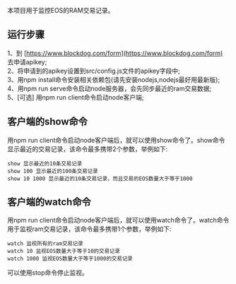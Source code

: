 本项目用于监控EOS的RAM交易记录。 
  
## 运行步骤
1、到 [https://www.blockdog.com/form](https://www.blockdog.com/form) 去申请apikey;  
2、将申请到的apikey设置到src/config.js文件的apikey字段中;  
3、用npm install命令安装相关依赖包(请先安装nodejs,nodejs最好用最新版);  
4、用npm run serve命令启动node服务器，会先同步最近的ram交易数据;  
5、[可选] 用npm run client命令启动node客户端;  
  
## 客户端的show命令  
用npm run client命令启动node客户端后，就可以使用show命令了。show命令显示最近的交易记录，该命令最多携带2个参数，举例如下: 
```
show 显示最近的10条交易记录
show 100 显示最近的100条交易记录
show 10 1000 显示最近的10条交易记录，而且交易的EOS数量大于等于1000
```
## 客户端的watch命令
用npm run client命令启动node客户端后，就可以使用watch命令了。watch命令用于监视ram交易记录，该命令最多携带1个参数，举例如下:
```
watch 监视所有的ram交易记录
watch 10 监视EOS数量大于等于10的交易记录
watch 1000 监视EOS数量大于等于1000的交易记录
```
可以使用stop命令停止监视。
